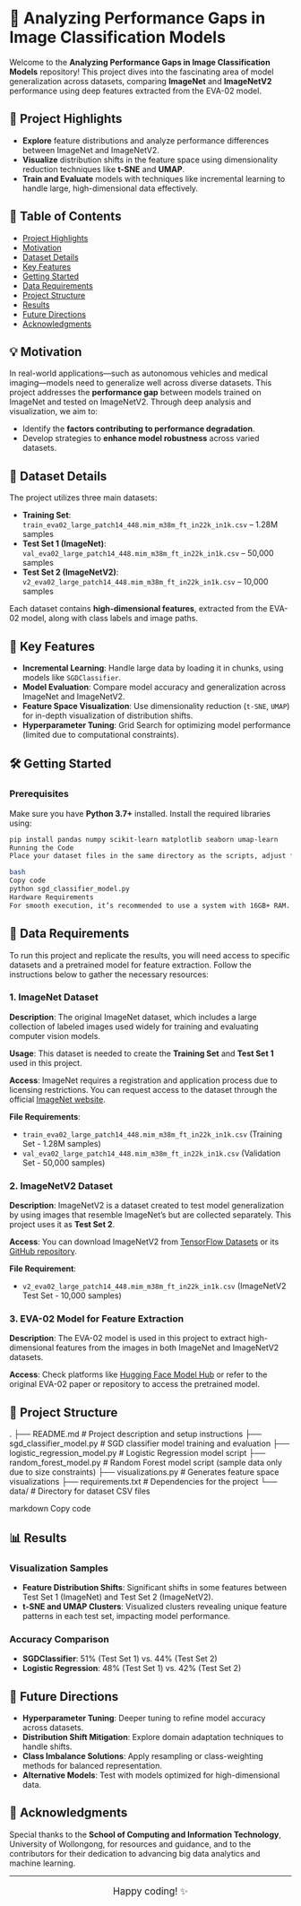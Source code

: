 # 🎨 Analyzing Performance Gaps in Image Classification Models

Welcome to the **Analyzing Performance Gaps in Image Classification Models** repository! This project dives into the fascinating area of model generalization across datasets, comparing **ImageNet** and **ImageNetV2** performance using deep features extracted from the EVA-02 model.

## 🚀 Project Highlights

- **Explore** feature distributions and analyze performance differences between ImageNet and ImageNetV2.
- **Visualize** distribution shifts in the feature space using dimensionality reduction techniques like **t-SNE** and **UMAP**.
- **Train and Evaluate** models with techniques like incremental learning to handle large, high-dimensional data effectively.

## 🌟 Table of Contents

- [Project Highlights](#-project-highlights)
- [Motivation](#-motivation)
- [Dataset Details](#-dataset-details)
- [Key Features](#-key-features)
- [Getting Started](#%EF%B8%8F-getting-started)
- [Data Requirements](#-data-requirements)
- [Project Structure](#-project-structure)
- [Results](#-results)
- [Future Directions](#-future-directions)
- [Acknowledgments](#-acknowledgments)

## 💡 Motivation

In real-world applications—such as autonomous vehicles and medical imaging—models need to generalize well across diverse datasets. This project addresses the **performance gap** between models trained on ImageNet and tested on ImageNetV2. Through deep analysis and visualization, we aim to:

- Identify the **factors contributing to performance degradation**.
- Develop strategies to **enhance model robustness** across varied datasets.

## 📂 Dataset Details

The project utilizes three main datasets:

- **Training Set**: `train_eva02_large_patch14_448.mim_m38m_ft_in22k_in1k.csv` – 1.28M samples
- **Test Set 1 (ImageNet)**: `val_eva02_large_patch14_448.mim_m38m_ft_in22k_in1k.csv` – 50,000 samples
- **Test Set 2 (ImageNetV2)**: `v2_eva02_large_patch14_448.mim_m38m_ft_in22k_in1k.csv` – 10,000 samples

Each dataset contains **high-dimensional features**, extracted from the EVA-02 model, along with class labels and image paths.

## 🔑 Key Features

- **Incremental Learning**: Handle large data by loading it in chunks, using models like `SGDClassifier`.
- **Model Evaluation**: Compare model accuracy and generalization across ImageNet and ImageNetV2.
- **Feature Space Visualization**: Use dimensionality reduction (`t-SNE`, `UMAP`) for in-depth visualization of distribution shifts.
- **Hyperparameter Tuning**: Grid Search for optimizing model performance (limited due to computational constraints).

## 🛠️ Getting Started

### Prerequisites

Make sure you have **Python 3.7+** installed. Install the required libraries using:

```bash
pip install pandas numpy scikit-learn matplotlib seaborn umap-learn
Running the Code
Place your dataset files in the same directory as the scripts, adjust file paths in each script if necessary, and run each script from the command line:

bash
Copy code
python sgd_classifier_model.py
Hardware Requirements
For smooth execution, it’s recommended to use a system with 16GB+ RAM. Alternatively, leverage cloud resources like Google Colab Pro with GPU support.
```
## 📂 Data Requirements

To run this project and replicate the results, you will need access to specific datasets and a pretrained model for feature extraction. Follow the instructions below to gather the necessary resources:

### 1. ImageNet Dataset

**Description**: The original ImageNet dataset, which includes a large collection of labeled images used widely for training and evaluating computer vision models.

**Usage**: This dataset is needed to create the **Training Set** and **Test Set 1** used in this project.

**Access**: ImageNet requires a registration and application process due to licensing restrictions. You can request access to the dataset through the official [ImageNet website](https://www.image-net.org/).

**File Requirements**:

- `train_eva02_large_patch14_448.mim_m38m_ft_in22k_in1k.csv` (Training Set - 1.28M samples)
- `val_eva02_large_patch14_448.mim_m38m_ft_in22k_in1k.csv` (Validation Set - 50,000 samples)

### 2. ImageNetV2 Dataset

**Description**: ImageNetV2 is a dataset created to test model generalization by using images that resemble ImageNet’s but are collected separately. This project uses it as **Test Set 2**.

**Access**: You can download ImageNetV2 from [TensorFlow Datasets](https://www.tensorflow.org/datasets/catalog/imagenet_v2) or its [GitHub repository](https://github.com/modestyachts/ImageNetV2).

**File Requirement**:

- `v2_eva02_large_patch14_448.mim_m38m_ft_in22k_in1k.csv` (ImageNetV2 Test Set - 10,000 samples)

### 3. EVA-02 Model for Feature Extraction

**Description**: The EVA-02 model is used in this project to extract high-dimensional features from the images in both ImageNet and ImageNetV2 datasets.

**Access**: Check platforms like [Hugging Face Model Hub](https://huggingface.co/) or refer to the original EVA-02 paper or repository to access the pretrained model.

## 📁 Project Structure

. ├── README.md # Project description and setup instructions ├── sgd_classifier_model.py # SGD classifier model training and evaluation ├── logistic_regression_model.py # Logistic Regression model script ├── random_forest_model.py # Random Forest model script (sample data only due to size constraints) ├── visualizations.py # Generates feature space visualizations ├── requirements.txt # Dependencies for the project └── data/ # Directory for dataset CSV files

markdown
Copy code

## 📊 Results

### Visualization Samples

- **Feature Distribution Shifts**: Significant shifts in some features between Test Set 1 (ImageNet) and Test Set 2 (ImageNetV2).
- **t-SNE and UMAP Clusters**: Visualized clusters revealing unique feature patterns in each test set, impacting model performance.

### Accuracy Comparison

- **SGDClassifier**: 51% (Test Set 1) vs. 44% (Test Set 2)
- **Logistic Regression**: 48% (Test Set 1) vs. 42% (Test Set 2)

## 🔭 Future Directions

- **Hyperparameter Tuning**: Deeper tuning to refine model accuracy across datasets.
- **Distribution Shift Mitigation**: Explore domain adaptation techniques to handle shifts.
- **Class Imbalance Solutions**: Apply resampling or class-weighting methods for balanced representation.
- **Alternative Models**: Test with models optimized for high-dimensional data.

## 🙏 Acknowledgments

Special thanks to the **School of Computing and Information Technology**, University of Wollongong, for resources and guidance, and to the contributors for their dedication to advancing big data analytics and machine learning.

---

<p align="center" style="font-size: 1.2em;">Happy coding! ✨</p>
